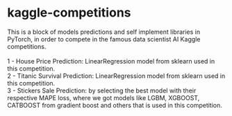 # kaggle-competitions

This is a block of models predictions and self implement libraries in PyTorch, in order to compete in the famous data scientist AI Kaggle competitions.
<br>
<br>
1 - House Price Prediction: LinearRegression model from sklearn used in this competition.<br>
2 - Titanic Survival Prediction: LinearRegression model from sklearn used in this competition.<br>
3 - Stickers Sale Prediction: by selecting the best model with their respective MAPE loss, where we got models like
LGBM, XGBOOST, CATBOOST from gradient boost and others that is used in this competition.<br>